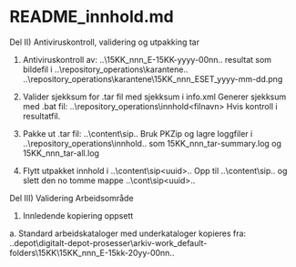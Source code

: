 # README_innhold.md

Del II) Antiviruskontroll, validering og utpakking tar 

1. Antiviruskontroll av: ..\15KK_nnn_E-15KK-yyyy-00nn\.. resultat som bildefil i ..\repository_operations\karantene\..
   ..\repository_operations\karantene\15KK_nnn_ESET_yyyy-mm-dd.png

2. Valider sjekksum for .tar fil med sjekksum i info.xml
   Generer sjekksum med .bat fil:  ..\repository_operations\innhold\<filnavn>
   Hvis kontroll i resultatfil.

3. Pakke ut .tar fil: ..\content\sip\..
   Bruk PKZip og lagre loggfiler i ..\repository_operations\innhold\.. som 15KK_nnn_tar-summary.log og 15KK_nnn_tar-all.log

4. Flytt utpakket innhold i ..\content\sip\<uuid>\.. Opp til ..\content\sip\.. og slett den no tomme mappe ..\cont\sip\<uuid>\..

Del III) Validering Arbeidsområde

1. Innledende kopiering oppsett

a. Standard arbeidskataloger med underkataloger kopieres fra: 
   ..depot\digitalt-depot-prosesser\arkiv-work_default-folders\15KK\15KK_nnn_E-15kk-20yy-00nn\..

